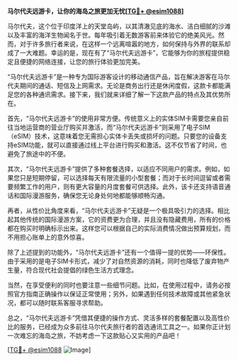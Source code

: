 **马尔代夫远游卡，让你的海岛之旅更加无忧[[TG💪+ @esim1088](https://t.me/s/esim1088)]**

马尔代夫，这个位于印度洋上的天堂岛屿，以其清澈见底的海水、洁白细腻的沙滩以及丰富的海洋生物闻名于世。每年吸引着无数游客前来体验它的绝美风光。然而，对于许多旅行者来说，在这样一个远离喧嚣的地方，如何保持与外界的联系却成了一大难题。幸运的是，现在有了“马尔代夫远游卡”，它能够为你的旅程提供稳定且便捷的网络连接，让您的旅行体验更加完美。

“马尔代夫远游卡”是一种专为国际游客设计的移动通信产品，旨在解决游客在马尔代夫期间的通话、短信及上网需求。无论是商务出行还是休闲度假，这款卡都能满足您的各种通讯需求。接下来，我们就来详细了解一下这款产品的特点及其优势所在。

首先，“马尔代夫远游卡”的使用非常方便。传统意义上的实体SIM卡需要您亲自前往当地运营商的营业厅购买并激活，而“马尔代夫远游卡”则采用了电子SIM（eSIM）技术，这意味着您无需担心实体卡丢失或损坏的问题。只要您的设备支持eSIM功能，就可以直接通过线上平台进行购买和激活。这不仅节省了时间，也避免了旅途中的不便。

其次，“马尔代夫远游卡”提供了多种套餐选择，以适应不同用户的需求。例如，如果您只是短期停留，可以选择每天有限流量的小型套餐；而对于长时间逗留或者需要频繁工作的用户，则有更大容量的月度套餐可供选择。此外，该卡还支持语音通话和国际漫游服务，确保您无论身处何地都能够顺畅沟通。

再者，从性价比角度来看，“马尔代夫远游卡”无疑是一个极具吸引力的选择。相比起其他传统的国际漫游方案，它的资费更为合理，并且没有隐藏费用，所有的价格都在购买时明确标示出来。这样您可以根据自己的实际消费情况做出预算规划，而不用担心账单上的意外惊喜。

除了上述提到的功能外，“马尔代夫远游卡”还有一个值得一提的优势——环保性。由于采用的是电子SIM卡形式，减少了对自然资源的消耗，同时也降低了废弃物产生量，符合现代社会提倡的绿色生活方式理念。

当然，在享受便利的同时也要注意一些细节问题。比如，在使用过程中，请务必按照官方指南正确操作以保证正常使用；另外，如果遇到任何技术故障或其他紧急状况，都可以随时联系客服寻求帮助。

总之，“马尔代夫远游卡”凭借其便捷的操作方式、灵活多样的套餐配置以及高性价比的服务，已经成为众多前往马尔代夫旅行者的首选通讯工具之一。如果你正计划一次难忘的海岛之旅，不妨考虑一下这款贴心又实用的产品吧！

[[TG💪+ @esim1088](https://t.me/s/esim1088) ![Image](https://i.postimg.cc/4NQfJmqS/Snipaste-2025-05-13-00-14-12.png)]